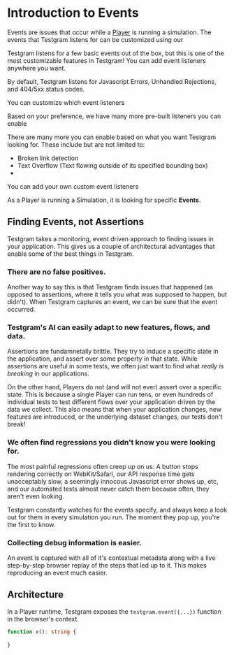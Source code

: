 # Introduction to Events
Events are issues that occur while a [Player](/player/player) is running a simulation.
The events that Testgram listens for can be customized using our 

Testgram listens for a few basic events out of the box, but this is one of the most customizable
features in Testgram! You can add event listeners anywhere you want.

By default, Testgram listens for Javascript Errors, Unhandled Rejections, and 404/5xx status codes.

You can customize which event listeners

Based on your preference, we have many more pre-built listeners you can enable

There are many more you can enable based on what you want Testgram looking for. These include but are not limited to:
* Broken link detection
* Text Overflow (Text flowing outside of its specified bounding box)
*

You can add your own custom event listeners


As a Player is running a Simulation, it is looking for specific **Events**.

## Finding Events, not Assertions
Testgram takes a monitoring, event driven approach to finding issues in your application.
This gives us a couple of architectural advantages that enable some of the best things in Testgram. 

### There are no false positives.
Another way to say this is that Testgram finds issues that happened (as opposed to assertions, where it tells you what was supposed to happen, but didn't).
When Testgram captures an event, we can be sure that the event occurred.

### Testgram's AI can easily adapt to new features, flows, and data.
Assertions are fundamnetally brittle. They try to induce a specific state in the application, and assert over some property in that state.
While assertions are useful in some tests, we often just want to find what *really is breaking* in our applications.

On the other hand, Players do not (and will not ever) assert over a specific state.
This is because a single Player can run tens, or even hundreds of individual tests to test different flows over your application driven by the data we collect.
This also means that when your application changes, new features are introduced, or the underlying dataset changes, our tests don't break!

### We often find regressions you didn't know you were looking for.
The most painful regressions often creep up on us. A button stops rendering correctly on WebKit/Safari, our API response time gets unacceptably slow, 
a seemingly innocous Javascript error shows up, etc, and our automated tests almost never catch them because often, they aren't even looking.

Testgram constantly watches for the events specify, and always keep a look out for them in every simulation you run. The moment they pop up, you're the first to know.
  
### Collecting debug information is easier. 
An event is captured with all of it's contextual metadata along with a live step-by-step browser replay of the steps that led up to it. This makes reproducing 
an event much easier.




## Architecture
In a Player runtime, Testgram exposes the `testgram.event({...})` function in the browser's context.

```typescript
function x(): string {
    
}
```